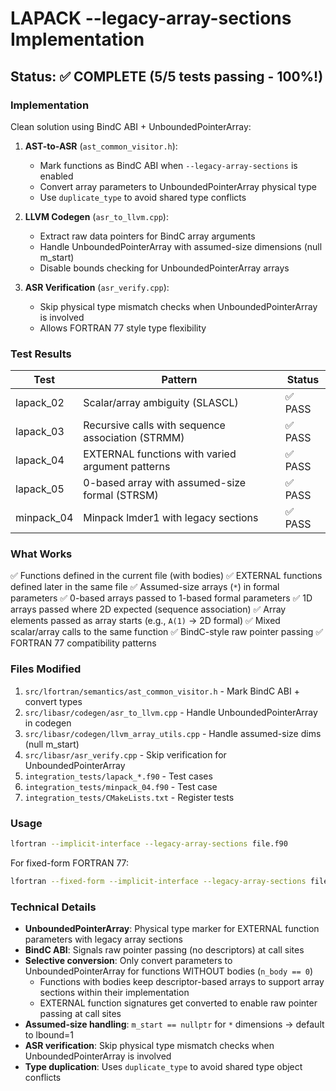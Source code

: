 # LAPACK --legacy-array-sections Implementation

## Status: ✅ COMPLETE (5/5 tests passing - 100%!)

### Implementation

Clean solution using BindC ABI + UnboundedPointerArray:

1. **AST-to-ASR** (`ast_common_visitor.h`):
   - Mark functions as BindC ABI when `--legacy-array-sections` is enabled
   - Convert array parameters to UnboundedPointerArray physical type
   - Use `duplicate_type` to avoid shared type conflicts

2. **LLVM Codegen** (`asr_to_llvm.cpp`):
   - Extract raw data pointers for BindC array arguments
   - Handle UnboundedPointerArray with assumed-size dimensions (null m_start)
   - Disable bounds checking for UnboundedPointerArray arrays

3. **ASR Verification** (`asr_verify.cpp`):
   - Skip physical type mismatch checks when UnboundedPointerArray is involved
   - Allows FORTRAN 77 style type flexibility

### Test Results

| Test | Pattern | Status |
|------|---------|--------|
| lapack_02 | Scalar/array ambiguity (SLASCL) | ✅ PASS |
| lapack_03 | Recursive calls with sequence association (STRMM) | ✅ PASS |
| lapack_04 | EXTERNAL functions with varied argument patterns | ✅ PASS |
| lapack_05 | 0-based array with assumed-size formal (STRSM) | ✅ PASS |
| minpack_04 | Minpack lmder1 with legacy sections | ✅ PASS |

### What Works

✅ Functions defined in the current file (with bodies)
✅ EXTERNAL functions defined later in the same file
✅ Assumed-size arrays (`*`) in formal parameters
✅ 0-based arrays passed to 1-based formal parameters
✅ 1D arrays passed where 2D expected (sequence association)
✅ Array elements passed as array starts (e.g., `A(1)` → 2D formal)
✅ Mixed scalar/array calls to the same function
✅ BindC-style raw pointer passing
✅ FORTRAN 77 compatibility patterns

### Files Modified

1. `src/lfortran/semantics/ast_common_visitor.h` - Mark BindC ABI + convert types
2. `src/libasr/codegen/asr_to_llvm.cpp` - Handle UnboundedPointerArray in codegen
3. `src/libasr/codegen/llvm_array_utils.cpp` - Handle assumed-size dims (null m_start)
4. `src/libasr/asr_verify.cpp` - Skip verification for UnboundedPointerArray
5. `integration_tests/lapack_*.f90` - Test cases
6. `integration_tests/minpack_04.f90` - Test case
7. `integration_tests/CMakeLists.txt` - Register tests

### Usage

```bash
lfortran --implicit-interface --legacy-array-sections file.f90
```

For fixed-form FORTRAN 77:
```bash
lfortran --fixed-form --implicit-interface --legacy-array-sections file.f
```

### Technical Details

- **UnboundedPointerArray**: Physical type marker for EXTERNAL function parameters with legacy array sections
- **BindC ABI**: Signals raw pointer passing (no descriptors) at call sites
- **Selective conversion**: Only convert parameters to UnboundedPointerArray for functions WITHOUT bodies (`n_body == 0`)
  - Functions with bodies keep descriptor-based arrays to support array sections within their implementation
  - EXTERNAL function signatures get converted to enable raw pointer passing at call sites
- **Assumed-size handling**: `m_start == nullptr` for `*` dimensions → default to lbound=1
- **ASR verification**: Skip physical type mismatch checks when UnboundedPointerArray is involved
- **Type duplication**: Uses `duplicate_type` to avoid shared type object conflicts